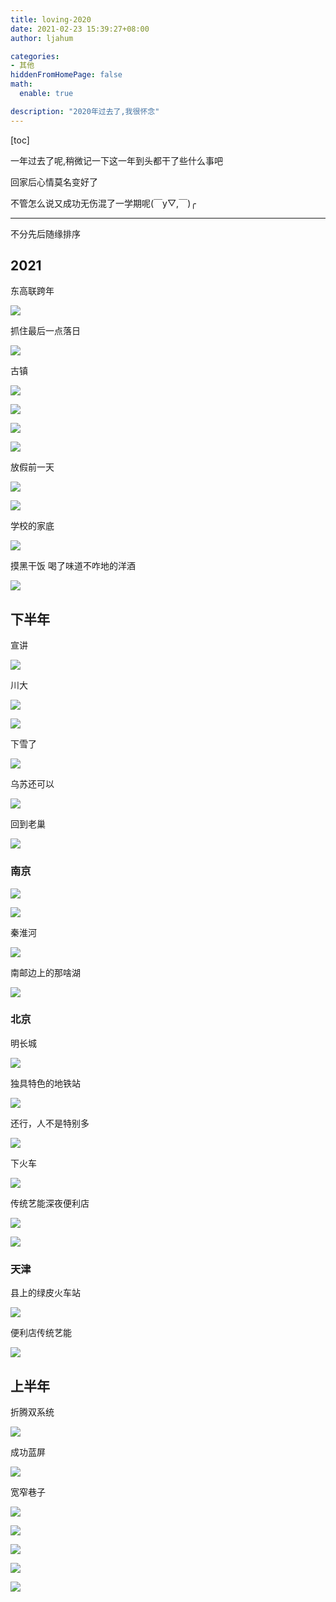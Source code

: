 ```yaml
---
title: loving-2020
date: 2021-02-23 15:39:27+08:00
author: ljahum 

categories: 
- 其他
hiddenFromHomePage: false
math:
  enable: true

description: "2020年过去了,我很怀念"
---
```




[toc]

一年过去了呢,稍微记一下这一年到头都干了些什么事吧

回家后心情莫名变好了

不管怎么说又成功无伤混了一学期呢(￣y▽,￣)╭ 

---
不分先后随缘排序

## 2021


东高联跨年

![](https://i.loli.net/2021/01/01/MZnj7zrp8ovwuhf.png)





抓住最后一点落日

![](https://dm2302files.storage.live.com/y4mcP3dtN8aaoWavAT1njEgjY9vhuGR-Pn257LZ4GJTK5Lpp_LQUcvN5BSiuCTWqL4aSjUiwHewvYaEIPs4vOtxEbRFFKChqeS9CQn2AUDCyCM_r_khJ4zbegaUZHIbi8CZa3zXDnPAcjcuyR-N_fmUKwpkSWVHJJC0lygHmscBH97OqJrqKUKcvUM49dJVRef7?width=900&height=2000&cropmode=none)





古镇

![](https://dm2302files.storage.live.com/y4mkHGKwVL9JDKIigTjcR3PkeDuSZpMhH0ySU0o5syCV-94jmgAoNlig_OTYtBxlctyqW1UmahxydiFR2EOwvv5OZCYIUmcPdqt4cUCracmqQKxqaI2gRQUXPprRR_RskCzyPPDFND16vnvLydVMZ1oIvJY7t9tAjcu-u706TnrspktshzvcdwyEGkhK84lFfyq?width=660&height=297&cropmode=none)

![](https://dm2302files.storage.live.com/y4mu92LdIwiZx9R10iFMUF5_I3rlfTRKe-MqCRKOBS2STVyuLiKVQ5BygTTCcwzzKlh7EDv68C8QTYgOPwYg1kKJ435eARrvuUW_aQS5VIim0LyFopC_MtMy372moVQ-9yoqi0-uqOf-yOmqK0rRdrNX4r-WDnnW7b-5PcDlCQ_yQYQs-IodRpBYdFei0NUx72I?width=297&height=660&cropmode=none)

![](https://dm2302files.storage.live.com/y4mv3kEVwJ2PcnMVKe4YiI9Hc0KxkS3vbfvZQUuNwRHRQ11hpt4t3cbIWicslMT2zAJ6_uV8DaHI_jex28nRogIp2Y9QVT0US9DIVH0O9hhDb64eAYsweyeCD-mWMsUroveb9Cs78StxzY35-k3nEkTBd0jMXC3-1GY2hGGb5-X2hTR2fTLMJ6EkajOzooVdJf9?width=660&height=297&cropmode=none)

![](https://dm2302files.storage.live.com/y4mQb-nwXSI7us-P92mBA1SQV7jSB9hWx26WG1kOVThziRkdrgLwRnnJN8lbvtUE9pgNYN1KpEeCCASJvQNyfQeyJNbooGF6PlcoFk2IImpf5PRHkSGJdBwsQWlJ4GW8oicJRCpP_dEuYwLGDdUOod10DbbyGND3fNgR10y31td45UQ9iy9xgA6R8FXLCOIhiF-?width=660&height=297&cropmode=none)













放假前一天

![](https://dm2302files.storage.live.com/y4ms5taHlmG2JNwzqjC7TCXnoArokEadCVe7D67R053A3dGGbzj-rgeS2E5a7F346CGMfubN8oz5PjwnVTydXDnjBoDh3KMWRBlvNc_gG6kEpSojtRSXZzqMtnub3xyZfejxX1dbXu-K0OKGb8selFkqVUCH27YaW4CIVVOtyflIb2ObqCWX3zct6yiWAzqdZl7?width=297&height=660&cropmode=none)



![](https://dm2302files.storage.live.com/y4mgm0Az_Z01PSWCfQUoo5jnddi0Wjdl6tDftYL6zzdB1qXwoOnyeNbxvhaYfdiPZerbd4QHxFET7QmnjdgqL2XL54mg1fSpWQjQAU0fFpUCRoaHrixICeCumyNBxwC7NGjBTWnFM85cTrUw9WJ0g3PWyZnS8cEteFhqVjoCQKsVGuYe1tnkSO4fmHOlqjcuHaW?width=660&height=297&cropmode=none)





学校的家底



![](https://dm2302files.storage.live.com/y4m7V331vYDYKHzOy6AxfzbIA2_65SFAXfRhJ6ogEPq7Anddo2-hASL-xLFG6BcqVMwBgeK8FRHHU0-Vb82zekCpW4TfXj9kkF__2NRZ08BwAaUh7Fjf19mlqjY1BJFAH269oeMAw9OZZkYel_0-nVDsv5SmAhTwsI7tc4okCkJeUWnzJQmlX9bMyRyp-lzpvnn?width=297&height=660&cropmode=none)

摸黑干饭 喝了味道不咋地的洋酒

![](https://dm2302files.storage.live.com/y4mc3jzaLsO66NjjMtxQe_NN5V1vgYFhjnLk3ASI6mtK_bKhMnLPIvtnqV5oOe2uQkeLBQEKY3KpRxt6kLsRTFD3ftYSNUYVzXlkljGLr264mc7VCfYSm1kbujerupFJAemBzbcJWGR61IRo7LiNP-WzwUXUZ023Ky2fGkD2wiZO5KEI392veokNFKKoDyTOBwv?width=297&height=660&cropmode=none)













## 下半年

宣讲

![](https://dm2302files.storage.live.com/y4md1jcdEKfDmqMqsnEVbEF6i6t2BGgIv5fKg5xV5iOAN-rUUQ-8sB78YWACYc8YULkjA39UC8RT78nEgBY2SSoEGC1dPl2XyS5dCzkevpGTBM3i6SmfkKXMJsvTJVjW7vfTqb76MlVYmD_WAsvNtM2EH89b7ZBRwvlCIPofT0gQJMDDWhoikinQs08NE8nk2Ix?width=297&height=660&cropmode=none)







川大

![](https://dm2302files.storage.live.com/y4m_mSiY4ee3RDgbjkFE2R_sO_gbG1IVpusP27Zcc8UKQs7DuMK_028wI1tW7AVXRM9wFnEcL6757OKndQuyeCrX7LRj3BXamlh54_n6838cVZ7g0lQYbK2RKU5ZggY9vqucCLDi2QqwtyJ5_mkJcV8ZMnqCfssWP2PMl-s8EGDnaw7yOlck5WhSbjj9cKUrBp_?width=660&height=297&cropmode=none)

![](https://dm2302files.storage.live.com/y4moaHiKSDsz94sf225CnIOVbEgCg5neYpNrueo4_GuG14RR7bGZl0r4D2vYXXkTErvecoWTsShheWik3pV5SWzllJTUeL_OwpHpaOaeL6gvSKDHS7hhHJVGYXp-I5jvdnPeAbGrHtnTNYoJyaxTubnu-nURTEbrv6HPuvwSW4L240VDb-GTcUWzrm5hsuacHHb?width=297&height=660&cropmode=none)



下雪了



![](https://dm2302files.storage.live.com/y4miX7k_M4gPmd967h4nvzpG3mbxZzs6bgcR_T-R_1VaJk22XC68ydHQXKTcbty8RhlNSfDPqQ6v-gYUVxtEdw5PJ8gPDvfGaYLAccRoB28uIepDtCUBCHWBMQGn8f-eRfB1knLjLo1r_M92YX42x3MsztVUpKIlIeLpFmWl4JdBkQuSOYsqnePYLPiW2SrcPUJ?width=297&height=660&cropmode=none)

乌苏还可以

![](https://dm2302files.storage.live.com/y4mTtOXQUKPucbErM61ziLDFwEQ6v6QW8-s7CjlJ-VX8HQC_tBpX_UufHhRbbhLC1gkIQlWxPWNG597HxmoeFvGfivExWdi9Fn3O_O76eplI0-qUsT6YNCB80MKtjIDRN0K7h_Ss52BF2JLZYcuDZ3NyI3iT55u5SZeh9hKUTdyZETWZiNhUumvb130-Tz-Cu17?width=660&height=297&cropmode=none)

回到老巢

![](https://dm2302files.storage.live.com/y4m6ph1FedD98gvG_MkjMvVbRjY5lRAdLAtH1hq7DxuwkNIdJGOqza9Zxu8xlAKwrDomBWJYFjvbLoouOAT6TYtBPuLSO09xsKvRq7QHKwqTMbvma8wLBMjjYWoJndfHdQZidCNjS6Z-SbpT30S5swgjXovynrTBf_-UGWiMbRDqkx3L_ZrWQVSyzp06lKG_2Os?width=660&height=297&cropmode=none)











### 南京
![](https://dm2302files.storage.live.com/y4m2H-02Fz5xLlEzJc5RFSsN4TfvALEVAhVpec2jRfJq48e0Cm849r1usPhi_aJLAeBuU6vh-H2MEK7JRGi6hoz1vdKFnThG21ud2Vm8hU0eFrq727rHhkQcgxXHx0o2ni405gfUPJKiEiLqV1v9H2vjQT6Bfsk0BFHp56d5gNy6dSVq530MBQ9TuBRvQKLiNG3?width=1333&height=600&cropmode=none)



![](https://dm2302files.storage.live.com/y4mCH2Wh3QEdr1QhUkUn3gxf2sZbcqeZBELL-lXADAfsHncbrMjhdp9_9GjwhF7fEuk3_LRYeYVR0aJA0kEJzr6RBb8wArb250z86dWZvRGKoJ7JMWZ9sWDLMLkh8bq4J1O1z8f5jzri9Iisw18TKd5iCNdUgFr2bOm9Oy6CFBoBp65xTbCTVprJALz9InNJeTP?width=1333&height=600&cropmode=none)



秦淮河

![](https://dm2302files.storage.live.com/y4mt9sxv7DN3trIKRfpv4ctshZIDyHp5JFzendemhFTXhh2fDv98P77cUrqymevIoZI8WYyKMiMkpLN80yQ0MI9T6GnHm99TlUqDmpEzRbRQM_GTa-i8-oioDRhobsz8u8jitqgur6UsF4ou-GLCYhJzgjDWz9zZ3J5REoQQwJo5Rgs_ywjf3xT9ZqJODDfrvTs?width=1333&height=600&cropmode=none)



南邮边上的那啥湖

![](https://dm2302files.storage.live.com/y4mbEXIXM0Tuj4P-VDqQ99MWEHeWxrS978bMIOO7sYrEG9NKWBqn8H4kWh6Epxq9rBL1BkxtktHJlSPbKU_uv3xx0H2wjbOghxcJ5gVP3RNi-0vOvcFsnY4ESPPIFSDVA7CIBXgsnLVed-iQML0BKoSMOUvI18g9jtJxz-Y8m_8h2LBRc0k3tebZbFr0oztemYh?width=1333&height=600&cropmode=none)



### 北京

明长城

![](https://dm2302files.storage.live.com/y4mcWSc-VN_uL1lnadY9GncEEJvxoE_P-qPkga_NRmkvT-WH8N7QU7Mn_rL3PahSYF6ER1YpGcK0r2vNXKUEs1W0Yk5RZ_Al0vAKJOprx-cqEsOGJr0ALnPdAXB0uCCJpQErxBYuwshXxReZ1LHBfhtLU1qmahVvLkACSmZrUlMBvBsSUPWwhauD9L3b4BjCdch?width=1333&height=600&cropmode=none)



独具特色的地铁站



![](https://dm2302files.storage.live.com/y4mmzzCmIA63wzkSDQdBq1g2IDEAaSeCbEQmpQeqDUcFHUKkdgKJJoTuJgjxJ8IC-cLGQM2nnjTX7Esam-Y39XRXOkeO4ZLqv6Qx55A34UO_rPvCvHYCLvSkZlkoLvx_kZN02TwPVovLm3ZKsYBNDFhzPnNo3pU25YDKHgPg5r9oFhBSMMkDKP_vp1yxWIF4vm6?width=1333&height=600&cropmode=none)





还行，人不是特别多

![](https://dm2302files.storage.live.com/y4m3VK035lsJmdOzGyJTk8EPUOYWBgvweH8Z-A3xq-nMf9YV6kY_E-0z5HSGydIWiwD3xAjJs32GWf1h4jHtaBMQCvwde49OdE2AEh2T6CL4Oyaku-mrWREZYFm2OlyiCV5vPLYNmeWQeE22nrsRlAlpRTaZIMfWB49TieUhl3yiacodvCuurJFdF9jNh4us1eq?width=1333&height=600&cropmode=none)



下火车



![](https://dm2302files.storage.live.com/y4mViGLPE1LsHRhhimzTc10pGjIsmBUAdpGNxJ-LbIQgUXDK5wdrgsfZiK-UimU6hg8-uw1ACo-iL8nsI0my-rTnSHEM6mzSxi_4f1GgT69dnUd-Aex4rAIm0pV9Z_NY_WOqa8xZnmSaYdRXSDbQmKFqh45ozlqvRr3TFpUwaN0EZ2HTXof5FTszcGSkKSfYR0v?width=1333&height=600&cropmode=none)





传统艺能深夜便利店

![](https://dm2302files.storage.live.com/y4mIYeEhqNiMOhyEff6sf77PqWvXQM_vg4uGnDFZj5tYQh2XiQVMz_s7lYLTgdI0m3eBkqZcjXG7F1q7g-oHZ259BftqUpRjSisNmpyTuKbCGxWoSrQMT_Oe99fmEYp74u-gdxaNKSQMHuCjwynDVrbmm-qRLcbEopfqMawVtgRdGfARbWhoOeuOzJq1e0JTEMN?width=1333&height=600&cropmode=none)



![](https://dm2302files.storage.live.com/y4mGIqeXI7sjJZvLbbdvs4FgzZzHfuZzn4raQDLG7d2WvYi54_LS5dzeqU44N4ixnWw5JpARZ_AVgFC_cvI0mH-EZVsgB8TIbrtzL3CaKYbhBuym5H5R5Wn2FSqfAKVC4DTgcBH420ZqCoiQPtT10tFazxSD37m-kDovKy-K8NbUBWdWFNQIG75OCt4EdG8IVea?width=1333&height=600&cropmode=none)








### 天津

县上的绿皮火车站



![](https://dm2302files.storage.live.com/y4mUgQVIvm5gXfJGRj8wehxDwnpZFv3dHY49-JiZWr1K5vZ_WA3BI7fL4e75OD3baFbTjm-RFKtLMyMqOxvK6QGE1Gbr4hzK37yXPkILskVrJq91lVbERn7rVKeI_bqAwxMnYAERZ1zETdQq5a7hM9l1WiArmFBY9pt2lgLQk_MVYN6DPkJP1D3fMmkVl_qEwRq?width=1333&height=600&cropmode=none)



便利店传统艺能

![](https://dm2302files.storage.live.com/y4msBHLvIQ_Ekn_uZjD2xhS0tD1FHFp2vPk8POvtkrDIdYnyRUR57eIxv95ge1X6CSFvJV0mvkULqWBcge6kpqNWJ_CgGY1W_6OoBkGsHGJnfU3d5KeCCAF0U2RcZBX3sh6XiIujFMXQi-PVKkfig9ompPZiH6SbVuXpKCttzYs6w45QrJJEHoB_-d7GerLt_iS?width=600&height=1333&cropmode=none)



## 上半年

折腾双系统

![](https://dm2302files.storage.live.com/y4mdp0FM32GSqxFulfnYU10CwHIaDI-SDgTsunqFpVQqcCFEY9kQhfUrc5Hr67k44Mhh7QOhoN3CaKvGQGY1kkZ8RRP0RzP3wcQefhmlEbgm0y53ZmedLtIlssABVu4TI6cs4TYJhszIjTPavNb6FdMriASPyZnbyMVbyg9iSMaix79j3sD1aONqz45JfSQ2hjn?width=297&height=660&cropmode=none)





成功蓝屏

![](https://dm2302files.storage.live.com/y4maxuApM5qWnmBiNm75DENFyYcMcVPLM_bjjnUZGGlD_kqI_4VFkluVLevHP01fY9FhciqX3wVa10xx9Nrv0bCLSUT9uyEdSFzVmcX5oCtUYOVqUYVZDy9t5bIdGQTbq31v0raMlCr2fWTvpgP4WNrm3HNKjVfq7kcaXD94Je7sOkoqL28Ktfy7JoQY2f-V07U?width=660&height=297&cropmode=none)





宽窄巷子

![](https://dm2302files.storage.live.com/y4m4V0NaA-pt_6hSu7O_SehtS7BrCwlU5DqqiXlPigps0oAzFFW1AvWb3IEiCmbUbvzGW2WtqTH1zHL_Hjna3gn1ToE18B8YHOGZm3I40_g4A7UHHgyLrkVtcDU-jGOiBqSuvgjgNLLw_hAdQIq2R6GLVTWHT0by9pRXWR6MYK-vbtmTRRaTKH83aq_G7RPajKR?width=600&height=1333&cropmode=none)





![](https://dm2302files.storage.live.com/y4mEGF9OaJlX6MCjMky11E5IFE19S9ggg8xGzjEaFkFv2S1veOUvqFylr6ROFzE58imlcqOx2vfySz_D1ttu5wYg-0xLi5q2wbfdCg_di905oDXFO4eUR3cFxCa3jEOiCXRwptWWLhC9jWI3UoLBUKufkIT6CMM523Zxi2HscwMBoYaQPZubwhobHGGJqeHosZF?width=600&height=1333&cropmode=none)



![](https://dm2302files.storage.live.com/y4muJa6wB6YtSujj6WvTrrw0WTXYbzswQQhaGif1v-h2MEKhjQlOOUbOqH2bU3zIVfj6t8hvrrC6298i7H9SRzvMCTULD5z1pdDukAjIv867f9fsMG_49xQFWy4I707QqSTdPNYMsD7UnzcUNN-HluNW4fPpxmnu3hYtotYJZNVfShr8KvWqRYmil_-2WhQmd7l?width=600&height=1333&cropmode=none)





![](https://dm2302files.storage.live.com/y4mK_fCTQmrv11MIgqSZLHQp5AK2qZ8LUPHpxVSMat9SAKybi4yoknzepATKNWklyhlHcAG5jOf8CHIPDLp-PzYn4nefoUVOGP3PBJny2jupWyFCXKkXu5RAKt2vVq37aDR10Tz4DebjDY8ZghqjGmANLTSv_cDKUczkN1gUfK6uxCSibYEW3PWPwA2D_yoHSC9?width=600&height=1333&cropmode=none)



![](https://dm2302files.storage.live.com/y4mQZ1tsZJu-gCktfoOK0KwTQVffXxX56YMDoAIM-TV95hsalCXdMeFYesdajvBAkFxk9zB2k7-NdfkXKFu3s4OkJw4Tl-xJfIMp0bsZFyiQtrcALdnWWtorz_EFTbKxE_vSb7oWDf0mjcOieELM98A1NtPZ6dcSznZbmke9Wr3C-dRM1NCIdmwKpP9vbknql8u?width=297&height=660&cropmode=none)







